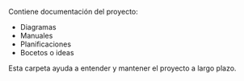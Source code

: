 Contiene documentación del proyecto:
- Diagramas
- Manuales
- Planificaciones
- Bocetos o ideas
  
Esta carpeta ayuda a entender y mantener el proyecto a largo plazo.
